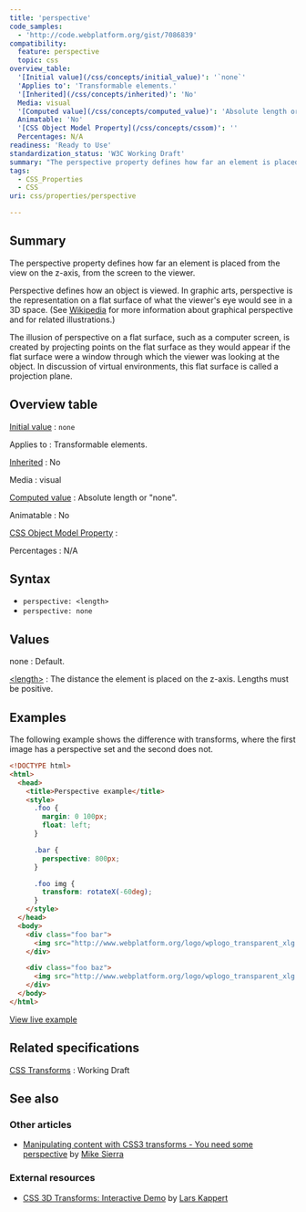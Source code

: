 ```yaml
---
title: 'perspective'
code_samples:
  - 'http://code.webplatform.org/gist/7086839'
compatibility:
  feature: perspective
  topic: css
overview_table:
  '[Initial value](/css/concepts/initial_value)': '`none`'
  'Applies to': 'Transformable elements.'
  '[Inherited](/css/concepts/inherited)': 'No'
  Media: visual
  '[Computed value](/css/concepts/computed_value)': 'Absolute length or "none".'
  Animatable: 'No'
  '[CSS Object Model Property](/css/concepts/cssom)': ''
  Percentages: N/A
readiness: 'Ready to Use'
standardization_status: 'W3C Working Draft'
summary: "The perspective property defines how far an element is placed from the view on the z-axis, from the screen to the viewer.\n"
tags:
  - CSS_Properties
  - CSS
uri: css/properties/perspective

---
```

## Summary

The perspective property defines how far an element is placed from the view on the z-axis, from the screen to the viewer.

Perspective defines how an object is viewed. In graphic arts, perspective is the representation on a flat surface of what the viewer's eye would see in a 3D space. (See [Wikipedia](http://en.wikipedia.org/wiki/Perspective_(graphical)) for more information about graphical perspective and for related illustrations.)

The illusion of perspective on a flat surface, such as a computer screen, is created by projecting points on the flat surface as they would appear if the flat surface were a window through which the viewer was looking at the object. In discussion of virtual environments, this flat surface is called a projection plane.

## Overview table

[Initial value](/css/concepts/initial_value)
:   `none`

Applies to
:   Transformable elements.

[Inherited](/css/concepts/inherited)
:   No

Media
:   visual

[Computed value](/css/concepts/computed_value)
:   Absolute length or "none".

Animatable
:   No

[CSS Object Model Property](/css/concepts/cssom)
:

Percentages
:   N/A

## Syntax

-   `perspective: <length>`
-   `perspective: none`

## Values

none
:   Default.

[\<length\>](/css/data_types/length)
:   The distance the element is placed on the z-axis. Lengths must be positive.

## Examples

The following example shows the difference with transforms, where the first image has a perspective set and the second does not.

``` html
<!DOCTYPE html>
<html>
  <head>
    <title>Perspective example</title>
    <style>
      .foo {
        margin: 0 100px;
        float: left;
      }

      .bar {
        perspective: 800px;
      }

      .foo img {
        transform: rotateX(-60deg);
      }
    </style>
  </head>
  <body>
    <div class="foo bar">
      <img src="http://www.webplatform.org/logo/wplogo_transparent_xlg.png" />
    </div>

    <div class="foo baz">
      <img src="http://www.webplatform.org/logo/wplogo_transparent_xlg.png" />
    </div>
  </body>
</html>
```

[View live example](http://code.webplatform.org/gist/7086839)

## Related specifications

[CSS Transforms](http://www.w3.org/TR/css3-transforms/#perspective-property)
:   Working Draft

## See also

### Other articles

-   [Manipulating content with CSS3 transforms - You need some perspective](/tutorials/css_transforms#You_need_some_perspective) by [Mike Sierra](/User:Sierra)

### External resources

-   [CSS 3D Transforms: Interactive Demo](http://sandbox.webpro.nl/css3/3d-transforms-interactive-demo.html) by [Lars Kappert](https://twitter.com/webprolific)
